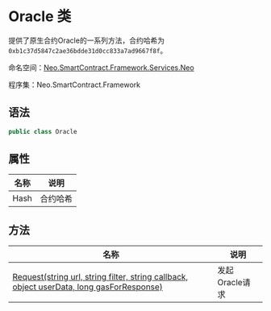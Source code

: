 # Oracle 类

提供了原生合约Oracle的一系列方法，合约哈希为`0xb1c37d5847c2ae36bdde31d0cc833a7ad9667f8f`。

命名空间：[Neo.SmartContract.Framework.Services.Neo](../neo.md)

程序集：Neo.SmartContract.Framework

## 语法

```c#
public class Oracle
```

## 属性

| 名称              | 说明                                                         |
| ----------------- | ------------------------------------------------------------ |
| Hash              | 合约哈希                                            |

## 方法

| 名称                                                         | 说明                                                         |
| ------------------------------------------------------------ | ------------------------------------------------------------ |
| [Request(string url, string filter, string callback, object userData, long gasForResponse)](Oracle/Request.md)          | 发起Oracle请求                                     |